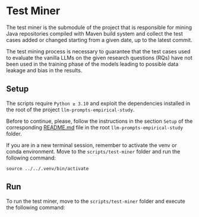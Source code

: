 # Test Miner

The test miner is the submodule of the project that is responsible for mining Java repositories compiled with Maven build system
and collect the test cases added or changed starting from a given date, up to the latest commit.

The test mining process is necessary to guarantee that the test cases used to evaluate the vanilla LLMs on the given research
questions (RQs) have not been used in the training phase of the models leading to possible data leakage and bias in the results.

## Setup

The scripts require `Python ≥ 3.10` and exploit the dependencies installed in the root of the project `llm-prompts-empirical-study`.

Before to continue, please, follow the instructions in the section `Setup` of the corresponding [README.md](../../README.md) file
in the root `llm-prompts-empirical-study` folder.

If you are in a new terminal session, remember to activate the venv or conda environment. Move to the `scripts/test-miner` folder and run the following command:

```shell
source ../../.venv/bin/activate
```

## Run

To run the test miner, move to the `scripts/test-miner` folder and execute the following command:


